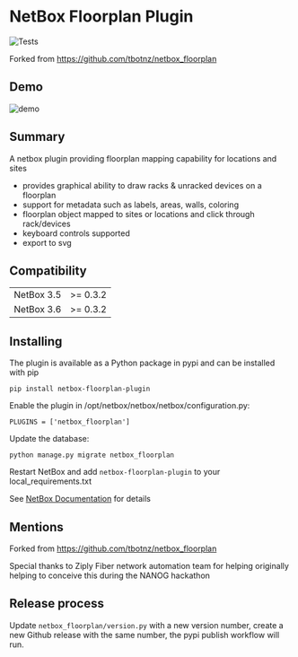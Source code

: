 # NetBox Floorplan Plugin

<img src="https://github.com/netboxlabs/netbox-floorplan-plugin/workflows/tests/badge.svg" alt="Tests"/>

Forked from https://github.com/tbotnz/netbox_floorplan

## Demo
![demo](/media/demo.gif)

## Summary
A netbox plugin providing floorplan mapping capability for locations and sites

- provides graphical ability to draw racks & unracked devices on a floorplan
- support for metadata such as labels, areas, walls, coloring
- floorplan object mapped to sites or locations and click through rack/devices
- keyboard controls supported
- export to svg

## Compatibility

|             |           |
|-------------|-----------|
| NetBox 3.5  | >= 0.3.2 |
| NetBox 3.6  | >= 0.3.2 |

## Installing

The plugin is available as a Python package in pypi and can be installed with pip  

```
pip install netbox-floorplan-plugin
```
Enable the plugin in /opt/netbox/netbox/netbox/configuration.py:
```
PLUGINS = ['netbox_floorplan']
```
Update the database:
```
python manage.py migrate netbox_floorplan
```

Restart NetBox and add `netbox-floorplan-plugin` to your local_requirements.txt

See [NetBox Documentation](https://docs.netbox.dev/en/stable/plugins/#installing-plugins) for details


## Mentions

Forked from https://github.com/tbotnz/netbox_floorplan

Special thanks to Ziply Fiber network automation team for helping originally helping to conceive this during the NANOG hackathon

## Release process

Update `netbox_floorplan/version.py` with a new version number, create a new Github release with the same number, the pypi publish workflow will run.
